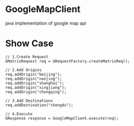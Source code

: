 GoogleMapClient
===============

java implementation of google map api

Show Case
===============
    // 1.Create Request
    GMatrixRequest req = GRequestFactory.createMatrixReq();
    
    // 2.Add Origins
    req.addOrigin("beijing");
    req.addOrigin("nanjing"); 
    req.addOrigin("shanghai");
    req.addOrigin("xingjiang"); 
    req.addOrigin("chongqing");
    
    // 3.Add Destinations
    req.addDestination("chengdu");
    
    // 4.Execute
    GResponse response = GoogleMapClient.execute(req);
